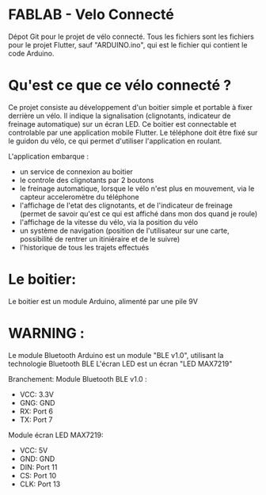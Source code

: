 # FABLAB - Velo Connecté

Dépot Git pour le projet de vélo connecté. Tous les fichiers sont les fichiers pour le projet Flutter, sauf "ARDUINO.ino", qui est le fichier qui contient le code Arduino.

# Qu'est ce que ce vélo connecté ?

Ce projet consiste au développement d'un boitier simple et portable à fixer derrière un vélo. Il indique la signalisation (clignotants, indicateur de freinage automatique) sur un écran LED. Ce boitier est connectable et controlable par une application mobile Flutter. Le téléphone doit être fixé sur le guidon du vélo, ce qui permet d'utiliser l'application en roulant.

L'application embarque :
- un service de connexion au boitier
- le controle des clignotants par 2 boutons
- le freinage automatique, lorsque le vélo n'est plus en mouvement, via le capteur acceleromètre du téléphone
- l'affichage de l'etat des clignotants, et de l'indicateur de freinage (permet de savoir qu'est ce qui est affiché dans mon dos quand je roule)
- l'affichage de la vitesse du vélo, via la position du vélo
- un système de navigation (position de l'utilisateur sur une carte, possibilité de rentrer un itiniéraire et de le suivre)
- l'historique de tous les trajets effectués

# Le boitier:
Le boitier est un module Arduino, alimenté par une pile 9V
# WARNING :
Le module Bluetooth Arduino est un module "BLE v1.0", utilisant la technologie Bluetooth BLE
L'écran LED est un écran "LED MAX7219"

Branchement:
Module Bluetooth BLE v1.0 : 
  - VCC: 3.3V
  - GNG: GND
  - RX: Port 6
  - TX: Port 7


Module écran LED MAX7219:
  - VCC: 5V
  - GND: GND
  - DIN: Port 11
  - CS: Port 10
  - CLK: Port 13
